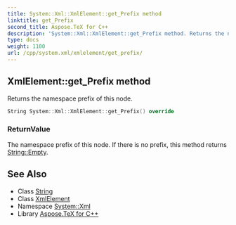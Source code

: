 ```yaml
---
title: System::Xml::XmlElement::get_Prefix method
linktitle: get_Prefix
second_title: Aspose.TeX for C++
description: 'System::Xml::XmlElement::get_Prefix method. Returns the namespace prefix of this node in C++.'
type: docs
weight: 1100
url: /cpp/system.xml/xmlelement/get_prefix/
---
```

## XmlElement::get_Prefix method


Returns the namespace prefix of this node.

```cpp
String System::Xml::XmlElement::get_Prefix() override
```


### ReturnValue

The namespace prefix of this node. If there is no prefix, this method returns [String::Empty](../../../system/string/empty/).

## See Also

* Class [String](../../../system/string/)
* Class [XmlElement](../)
* Namespace [System::Xml](../../)
* Library [Aspose.TeX for C++](../../../)
